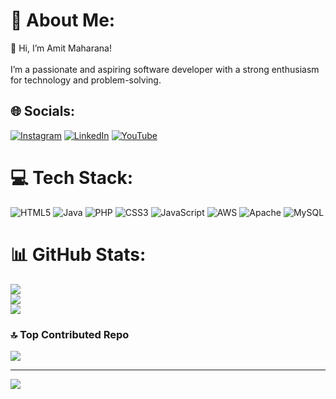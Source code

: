 # 💫 About Me:
👋 Hi, I’m Amit Maharana!<br><br>I’m a passionate and aspiring software developer with a strong enthusiasm for technology and problem-solving. <br>


## 🌐 Socials:
[![Instagram](https://img.shields.io/badge/Instagram-%23E4405F.svg?logo=Instagram&logoColor=white)](https://instagram.com/ma.har.ana) [![LinkedIn](https://img.shields.io/badge/LinkedIn-%230077B5.svg?logo=linkedin&logoColor=white)](https://linkedin.com/in/linkedin.com/in/amit-maharana) [![YouTube](https://img.shields.io/badge/YouTube-%23FF0000.svg?logo=YouTube&logoColor=white)](https://youtube.com/@http://www.youtube.com/@amitmaharanaa) 

# 💻 Tech Stack:
![HTML5](https://img.shields.io/badge/html5-%23E34F26.svg?style=for-the-badge&logo=html5&logoColor=white) ![Java](https://img.shields.io/badge/java-%23ED8B00.svg?style=for-the-badge&logo=openjdk&logoColor=white) ![PHP](https://img.shields.io/badge/php-%23777BB4.svg?style=for-the-badge&logo=php&logoColor=white) ![CSS3](https://img.shields.io/badge/css3-%231572B6.svg?style=for-the-badge&logo=css3&logoColor=white) ![JavaScript](https://img.shields.io/badge/javascript-%23323330.svg?style=for-the-badge&logo=javascript&logoColor=%23F7DF1E) ![AWS](https://img.shields.io/badge/AWS-%23FF9900.svg?style=for-the-badge&logo=amazon-aws&logoColor=white) ![Apache](https://img.shields.io/badge/apache-%23D42029.svg?style=for-the-badge&logo=apache&logoColor=white) ![MySQL](https://img.shields.io/badge/mysql-4479A1.svg?style=for-the-badge&logo=mysql&logoColor=white)
# 📊 GitHub Stats:
![](https://github-readme-stats.vercel.app/api?username=amitmaharana-git&theme=vision-friendly-dark&hide_border=false&include_all_commits=true&count_private=true)<br/>
![](https://github-readme-streak-stats.herokuapp.com/?user=amitmaharana-git&theme=vision-friendly-dark&hide_border=false)<br/>
![](https://github-readme-stats.vercel.app/api/top-langs/?username=amitmaharana-git&theme=vision-friendly-dark&hide_border=false&include_all_commits=true&count_private=true&layout=compact)

### 🔝 Top Contributed Repo
![](https://github-contributor-stats.vercel.app/api?username=amitmaharana-git&limit=5&theme=dark&combine_all_yearly_contributions=true)

---
[![](https://visitcount.itsvg.in/api?id=amitmaharana-git&icon=5&color=3)](https://visitcount.itsvg.in)

<!-- Proudly created with GPRM ( https://gprm.itsvg.in ) -->
